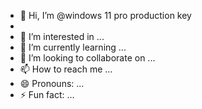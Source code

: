 - 👋 Hi, I’m @windows 11 pro production key
- 
- 👀 I’m interested in ...
- 🌱 I’m currently learning ...
- 💞️ I’m looking to collaborate on ...
- 📫 How to reach me ...
- 😄 Pronouns: ...
- ⚡ Fun fact: ...

<!---
githubrok/githubrok is a ✨ special ✨ repository because its `README.md` (this file) appears on your GitHub profile.
You can click the Preview link to take a look at your changes.
--->
